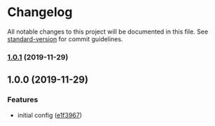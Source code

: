 # Changelog

All notable changes to this project will be documented in this file. See [standard-version](https://github.com/conventional-changelog/standard-version) for commit guidelines.

### [1.0.1](https://github.com/negebauer/prettier-config/compare/v1.0.0...v1.0.1) (2019-11-29)

## 1.0.0 (2019-11-29)


### Features

* initial config ([e1f3967](https://github.com/negebauer/prettier-config/commit/e1f39677cb621c004e331725e39aba1a5252a6b2))
